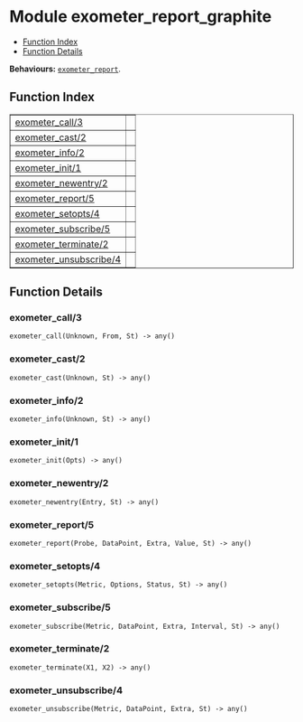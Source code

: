 

# Module exometer_report_graphite #
* [Function Index](#index)
* [Function Details](#functions)

__Behaviours:__ [`exometer_report`](/Users/uwiger/b4/exometer/deps/exometer_core/doc/exometer_report.md).
<a name="index"></a>

## Function Index ##


<table width="100%" border="1" cellspacing="0" cellpadding="2" summary="function index"><tr><td valign="top"><a href="#exometer_call-3">exometer_call/3</a></td><td></td></tr><tr><td valign="top"><a href="#exometer_cast-2">exometer_cast/2</a></td><td></td></tr><tr><td valign="top"><a href="#exometer_info-2">exometer_info/2</a></td><td></td></tr><tr><td valign="top"><a href="#exometer_init-1">exometer_init/1</a></td><td></td></tr><tr><td valign="top"><a href="#exometer_newentry-2">exometer_newentry/2</a></td><td></td></tr><tr><td valign="top"><a href="#exometer_report-5">exometer_report/5</a></td><td></td></tr><tr><td valign="top"><a href="#exometer_setopts-4">exometer_setopts/4</a></td><td></td></tr><tr><td valign="top"><a href="#exometer_subscribe-5">exometer_subscribe/5</a></td><td></td></tr><tr><td valign="top"><a href="#exometer_terminate-2">exometer_terminate/2</a></td><td></td></tr><tr><td valign="top"><a href="#exometer_unsubscribe-4">exometer_unsubscribe/4</a></td><td></td></tr></table>


<a name="functions"></a>

## Function Details ##

<a name="exometer_call-3"></a>

### exometer_call/3 ###

`exometer_call(Unknown, From, St) -> any()`


<a name="exometer_cast-2"></a>

### exometer_cast/2 ###

`exometer_cast(Unknown, St) -> any()`


<a name="exometer_info-2"></a>

### exometer_info/2 ###

`exometer_info(Unknown, St) -> any()`


<a name="exometer_init-1"></a>

### exometer_init/1 ###

`exometer_init(Opts) -> any()`


<a name="exometer_newentry-2"></a>

### exometer_newentry/2 ###

`exometer_newentry(Entry, St) -> any()`


<a name="exometer_report-5"></a>

### exometer_report/5 ###

`exometer_report(Probe, DataPoint, Extra, Value, St) -> any()`


<a name="exometer_setopts-4"></a>

### exometer_setopts/4 ###

`exometer_setopts(Metric, Options, Status, St) -> any()`


<a name="exometer_subscribe-5"></a>

### exometer_subscribe/5 ###

`exometer_subscribe(Metric, DataPoint, Extra, Interval, St) -> any()`


<a name="exometer_terminate-2"></a>

### exometer_terminate/2 ###

`exometer_terminate(X1, X2) -> any()`


<a name="exometer_unsubscribe-4"></a>

### exometer_unsubscribe/4 ###

`exometer_unsubscribe(Metric, DataPoint, Extra, St) -> any()`


